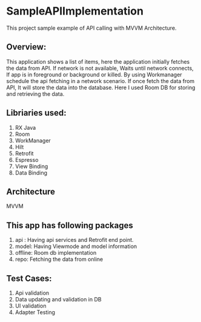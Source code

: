 # SampleAPIImplementation

This project sample example of API calling with MVVM Architecture. 
## Overview:
This application shows a list of items, here the application initially fetches the data from API. If network is not available, Waits until network connects, If app is in foreground or background or killed.
By using Workmanager schedule the api fetching in a network scenario.
If once fetch the data from API, It will store the data into the database. Here I used Room DB for storing and retrieving the data. 

## Libriaries used: 
1. RX Java
2. Room
3. WorkManager
4. Hilt
5. Retrofit
6. Espresso
7. View Binding
8. Data Binding

## Architecture
MVVM

## This app has following packages

1. api : Having api services and Retrofit end point.
2. model: Having Viewmode and model information
3. offline: Room db implementation
4. repo: Fetching the data from online

## Test Cases:
1. Api validation
2. Data updating and validation in DB
3. UI validation
4. Adapter Testing
